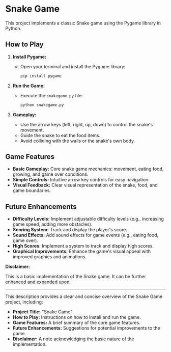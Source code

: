 # Snake Game

This project implements a classic Snake game using the Pygame library in Python.

## How to Play

1. **Install Pygame:**
   - Open your terminal and install the Pygame library:
     ```bash
     pip install pygame
     ```

2. **Run the Game:**
   - Execute the `snakegame.py` file:
     ```bash
     python snakegame.py
     ```

3. **Gameplay:**
   - Use the arrow keys (left, right, up, down) to control the snake's movement.
   - Guide the snake to eat the food items.
   - Avoid colliding with the walls or the snake's own body.

## Game Features

- **Basic Gameplay:** Core snake game mechanics: movement, eating food, growing, and game over conditions.
- **Simple Controls:** Intuitive arrow key controls for easy navigation.
- **Visual Feedback:** Clear visual representation of the snake, food, and game boundaries.

## Future Enhancements

- **Difficulty Levels:** Implement adjustable difficulty levels (e.g., increasing game speed, adding more obstacles).
- **Scoring System:** Track and display the player's score.
- **Sound Effects:** Add sound effects for game events (e.g., eating food, game over).
- **High Scores:** Implement a system to track and display high scores.
- **Graphical Improvements:** Enhance the game's visual appeal with improved graphics and animations.

**Disclaimer:**

This is a basic implementation of the Snake game. It can be further enhanced and expanded upon.

---

This description provides a clear and concise overview of the Snake Game project, including:

* **Project Title:** "Snake Game"
* **How to Play:** Instructions on how to install and run the game.
* **Game Features:** A brief summary of the core game features.
* **Future Enhancements:** Suggestions for potential improvements to the game.
* **Disclaimer:** A note acknowledging the basic nature of the implementation.
